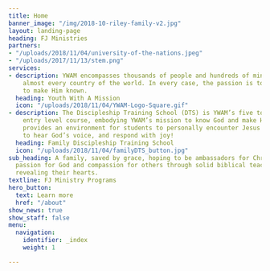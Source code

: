```yaml
---
title: Home
banner_image: "/img/2018-10-riley-family-v2.jpg"
layout: landing-page
heading: FJ Ministries
partners:
- "/uploads/2018/11/04/university-of-the-nations.jpeg"
- "/uploads/2017/11/13/stem.png"
services:
- description: YWAM encompasses thousands of people and hundreds of ministries in
    almost every country of the world. In every case, the passion is to know God and
    to make Him known.
  heading: Youth With A Mission
  icon: "/uploads/2018/11/04/YWAM-Logo-Square.gif"
- description: The Discipleship Training School (DTS) is YWAM’s five to six month
    entry level course, embodying YWAM’s mission to know God and make Him known. DTS
    provides an environment for students to personally encounter Jesus Christ, learn
    to hear God’s voice, and respond with joy!
  heading: Family Discipleship Training School
  icon: "/uploads/2018/11/04/familyDTS_button.jpg"
sub_heading: A family, saved by grace, hoping to be ambassadors for Christ by igniting
  passion for God and compassion for others through solid biblical teaching and by
  revealing their hearts.
textline: FJ Ministry Programs
hero_button:
  text: Learn more
  href: "/about"
show_news: true
show_staff: false
menu:
  navigation:
    identifier: _index
    weight: 1

---
```

